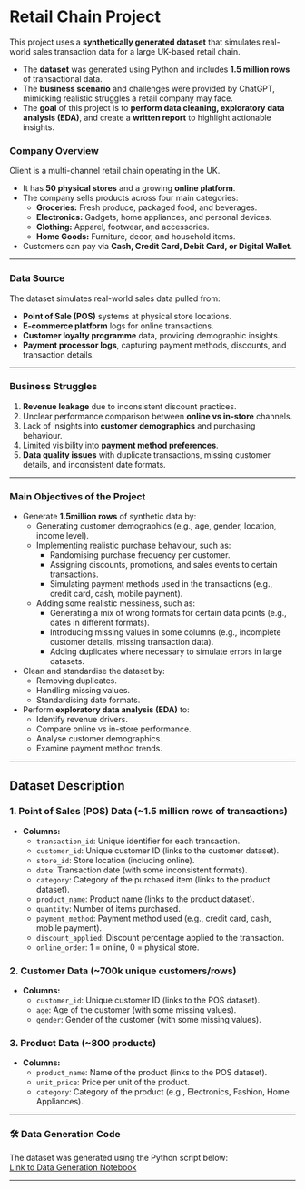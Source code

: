 # Retail Chain Project
This project uses a **synthetically generated dataset** that simulates real-world sales transaction data for a large UK-based retail chain.  

- The **dataset** was generated using Python and includes **1.5 million rows** of transactional data.  
- The **business scenario** and challenges were provided by ChatGPT, mimicking realistic struggles a retail company may face.  
- The **goal** of this project is to **perform data cleaning, exploratory data analysis (EDA)**, and create a **written report** to highlight actionable insights.  

### **Company Overview**
Client is a multi-channel retail chain operating in the UK.  
- It has **50 physical stores** and a growing **online platform**.  
- The company sells products across four main categories:  
  - **Groceries:** Fresh produce, packaged food, and beverages.  
  - **Electronics:** Gadgets, home appliances, and personal devices.  
  - **Clothing:** Apparel, footwear, and accessories.  
  - **Home Goods:** Furniture, decor, and household items.  
- Customers can pay via **Cash, Credit Card, Debit Card, or Digital Wallet**.  

---

### **Data Source**
The dataset simulates real-world sales data pulled from:  
- **Point of Sale (POS)** systems at physical store locations.  
- **E-commerce platform** logs for online transactions.  
- **Customer loyalty programme** data, providing demographic insights.  
- **Payment processor logs**, capturing payment methods, discounts, and transaction details.  

---

### **Business Struggles**
1. **Revenue leakage** due to inconsistent discount practices.  
2. Unclear performance comparison between **online vs in-store** channels.  
3. Lack of insights into **customer demographics** and purchasing behaviour.  
4. Limited visibility into **payment method preferences**.  
5. **Data quality issues** with duplicate transactions, missing customer details, and inconsistent date formats.  

---

### **Main Objectives of the Project**
- Generate **1.5million rows** of synthetic data by:
  - Generating customer demographics (e.g., age, gender, location, income level).
  - Implementing realistic purchase behaviour, such as:
    - Randomising purchase frequency per customer.
    - Assigning discounts, promotions, and sales events to certain transactions.
    - Simulating payment methods used in the transactions (e.g., credit card, cash, mobile payment).
  - Adding some realistic messiness, such as:
    - Generating a mix of wrong formats for certain data points (e.g., dates in different formats).
    - Introducing missing values in some columns (e.g., incomplete customer details, missing transaction data).
    - Adding duplicates where necessary to simulate errors in large datasets.
- Clean and standardise the dataset by:  
  - Removing duplicates.  
  - Handling missing values.  
  - Standardising date formats.  
- Perform **exploratory data analysis (EDA)** to:  
  - Identify revenue drivers.  
  - Compare online vs in-store performance.  
  - Analyse customer demographics.  
  - Examine payment method trends.  


---

## **Dataset Description**

### **1. Point of Sales (POS) Data** (~1.5 million rows of transactions)

- **Columns:**
  - `transaction_id`: Unique identifier for each transaction.  
  - `customer_id`: Unique customer ID (links to the customer dataset).  
  - `store_id`: Store location (including online).  
  - `date`: Transaction date (with some inconsistent formats).  
  - `category`: Category of the purchased item (links to the product dataset).  
  - `product_name`: Product name (links to the product dataset).  
  - `quantity`: Number of items purchased.  
  - `payment_method`: Payment method used (e.g., credit card, cash, mobile payment).  
  - `discount_applied`: Discount percentage applied to the transaction.  
  - `online_order`: 1 = online, 0 = physical store.

### **2. Customer Data** (~700k unique customers/rows)

- **Columns:**
  - `customer_id`: Unique customer ID (links to the POS dataset).  
  - `age`: Age of the customer (with some missing values).  
  - `gender`: Gender of the customer (with some missing values).

### **3. Product Data** (~800 products)

- **Columns:**
  - `product_name`: Name of the product (links to the POS dataset).  
  - `unit_price`: Price per unit of the product.  
  - `category`: Category of the product (e.g., Electronics, Fashion, Home Appliances).


---

### 🛠️ **Data Generation Code**
The dataset was generated using the Python script below:  
[Link to Data Generation Notebook](https://github.com/HSSC01/Portfolio/blob/main/Retail%20Chain%20Project/code/retail_chain_synthetic_data_generation.ipynb)  

---